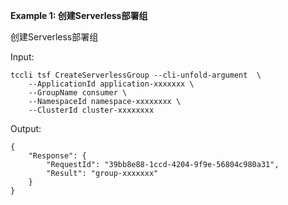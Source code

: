 **Example 1: 创建Serverless部署组**

创建Serverless部署组

Input: 

```
tccli tsf CreateServerlessGroup --cli-unfold-argument  \
    --ApplicationId application-xxxxxxx \
    --GroupName consumer \
    --NamespaceId namespace-xxxxxxxx \
    --ClusterId cluster-xxxxxxxx
```

Output: 
```
{
    "Response": {
        "RequestId": "39bb8e88-1ccd-4204-9f9e-56804c980a31",
        "Result": "group-xxxxxxx"
    }
}
```


